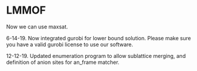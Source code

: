 # LMMOF
Now we can use maxsat.

6-14-19. Now integrated gurobi for lower bound solution. Please make sure you have a valid gurobi license to use our software.

12-12-19. Updated enumeration program to allow sublattice merging, and definition of anion sites for an_frame matcher.
